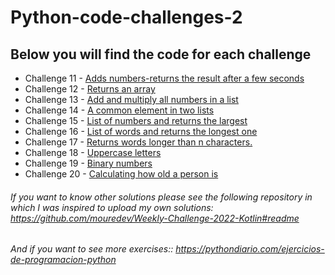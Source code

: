 # Python-code-challenges-2
## Below you will find the code for each challenge
* Challenge 11 - [Adds numbers-returns the result after a few seconds](https://github.com/Anaid93/Python-code-challenges-2/blob/main/challenge11.py)
* Challenge 12 - [Returns an array](https://github.com/Anaid93/Python-code-challenges-2/blob/main/challenge12.py)
* Challenge 13 - [Add and multiply all numbers in a list](https://github.com/Anaid93/Python-code-challenges-2/blob/main/challenge13.py)
* Challenge 14 - [A common element in two lists](https://github.com/Anaid93/Python-code-challenges-2/blob/main/challenge14.py)
* Challenge 15 - [List of numbers and returns the largest](https://github.com/Anaid93/Python-code-challenges-2/blob/main/challenge15.py)
* Challenge 16 - [List of words and returns the longest one](https://github.com/Anaid93/Python-code-challenges-2/blob/main/challenge16.py)
* Challenge 17 - [Returns words longer than n characters.](https://github.com/Anaid93/Python-code-challenges-2/blob/main/challenge17.py)
* Challenge 18 - [Uppercase letters](https://github.com/Anaid93/Python-code-challenges-2/blob/main/challenge18.py)
* Challenge 19 - [Binary numbers](https://github.com/Anaid93/Python-code-challenges-2/blob/main/challenge19.py)
* Challenge 20 - [Calculating how old a person is](https://github.com/Anaid93/Python-code-challenges-2/blob/main/challenge20.py)



###### If you want to know other solutions please see the following repository in which I was inspired to upload my own solutions: https://github.com/mouredev/Weekly-Challenge-2022-Kotlin#readme

###### And if you want to see more exercises:: https://pythondiario.com/ejercicios-de-programacion-python
